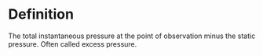 # Definition

The total instantaneous pressure at the point of observation minus the
static pressure. Often called excess pressure.
